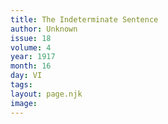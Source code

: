 ```yaml
---
title: The Indeterminate Sentence
author: Unknown
issue: 18
volume: 4
year: 1917
month: 16
day: VI
tags:
layout: page.njk
image:
---
```


